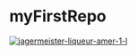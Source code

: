 # myFirstRepo

[![jagermeister-liqueur-amer-1-l](https://user-images.githubusercontent.com/112901083/188634114-47cc70ec-8998-4005-b61f-eec79c28fb66.jpg)](https://www.youtube.com/watch?v=oM32Cv0626M&t=3s)
